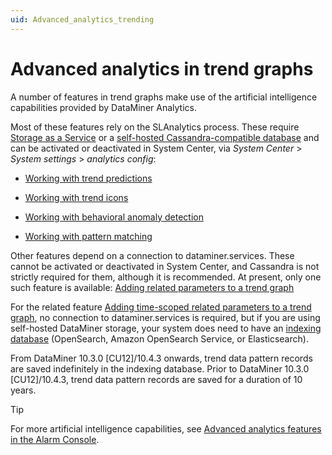 ```yaml
---
uid: Advanced_analytics_trending
---
```


# Advanced analytics in trend graphs

A number of features in trend graphs make use of the artificial intelligence capabilities provided by DataMiner Analytics.

Most of these features rely on the SLAnalytics process. These require [Storage as a Service](xref:STaaS) or a [self-hosted Cassandra-compatible database](xref:Supported_system_data_storage_architectures) and can be activated or deactivated in System Center, via *System Center* > *System settings* > *analytics config*:

- [Working with trend predictions](xref:Working_with_trend_predictions)

- [Working with trend icons](xref:Working_with_trend_icons)

- [Working with behavioral anomaly detection](xref:Working_with_behavioral_anomaly_detection)

- [Working with pattern matching](xref:Working_with_pattern_matching)

Other features depend on a connection to dataminer.services. These cannot be activated or deactivated in System Center, and Cassandra is not strictly required for them, although it is recommended. At present, only one such feature is available: [Adding related parameters to a trend graph](xref:Adding_related_parameters_to_a_trend_graph)

For the related feature [Adding time-scoped related parameters to a trend graph](xref:Adding_time_scoped_related_parameters_to_a_trend_graph), no connection to dataminer.services is required, but if you are using self-hosted DataMiner storage, your system does need to have an [indexing database](xref:Indexing_Database) (OpenSearch, Amazon OpenSearch Service, or Elasticsearch).

From DataMiner 10.3.0 [CU12]/10.4.3 onwards<!--RN 38407-->, trend data pattern records are saved indefinitely in the indexing database. Prior to DataMiner 10.3.0 [CU12]/10.4.3, trend data pattern records are saved for a duration of 10 years.

> [!TIP]
> For more artificial intelligence capabilities, see [Advanced analytics features in the Alarm Console](xref:Advanced_analytics_features_in_the_Alarm_Console).

